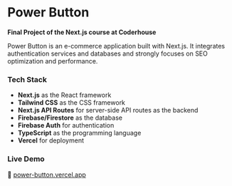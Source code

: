# Power Button  

**Final Project of the Next.js course at Coderhouse**  

Power Button is an e-commerce application built with Next.js. It integrates authentication services and databases and strongly focuses on SEO optimization and performance.  

### Tech Stack  

- **Next.js** as the React framework
- **Tailwind CSS** as the CSS framework
- **Next.js API Routes** for server-side API routes as the backend
- **Firebase/Firestore** as the database
- **Firebase Auth** for authentication
- **TypeScript** as the programming language
- **Vercel** for deployment

### Live Demo  
🚀 [power-button.vercel.app](https://power-button.vercel.app)  
